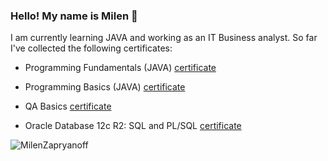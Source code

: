 ### Hello! My name is Milen 👋


I am currently learning JAVA and working as an IT Business analyst.
So far I've collected the following certificates:



  
  + Programming Fundamentals (JAVA) [certificate](https://softuni.bg/certificates/details/148552/7e09709b)
  
  + Programming Basics (JAVA) [certificate](https://softuni.bg/certificates/details/140089/040083a4)
  
  + QA Basics [certificate](https://softuni.bg/certificates/details/154179/702bd4b4)
  
  + Oracle Database 12c R2: SQL and PL/SQL [certificate](https://media.licdn.com/dms/image/C4D2DAQGDHf2MAcuO_g/profile-treasury-image-shrink_800_800/0/1668842656772?e=1677016800&v=beta&t=KszMLCpheedYxT9FencUoFnYyn6y8vhntbIczjQLNo0)
  
  
  
<p>&nbsp;<img align="left" src="https://github-readme-stats.vercel.app/api?username=MilenZapryanoff&show_icons=true&locale=en" alt="MilenZapryanoff" /></p>
